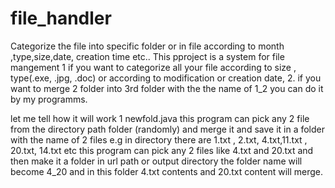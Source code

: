 # file_handler
Categorize the file into specific folder or in file according to month ,type,size,date, creation time etc..
This pproject is a system for file mangement
1 if you want to categorize all your file according to size , type(.exe, .jpg, .doc) or according to modification or creation date,
2. if you want to merge 2 folder into 3rd folder with the the name of 1_2 you can do it by my programms.

let me tell how it will work
 1 newfold.java 
 this program can pick any 2 file from the directory path folder (randomly) and merge it and save it in a folder with the name of 2 files
 e.g
   in directory  there are 1.txt , 2.txt, 4.txt,11.txt , 20.txt, 14.txt etc
   this program can pick any 2 files like 4.txt and 20.txt and then make it a folder in url path or output directory
   the folder name will become 4_20 and in this folder 4.txt contents and 20.txt content will merge. 
